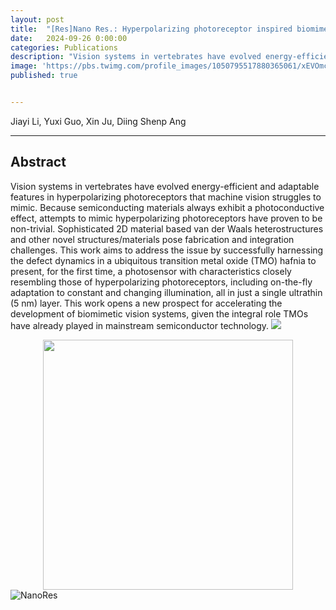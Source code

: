 ```yaml
---
layout: post
title:  "[Res]Nano Res.: Hyperpolarizing photoreceptor inspired biomimetic energy-saving sensor for dynamic machine vision"
date:   2024-09-26 0:00:00
categories: Publications
description: "Vision systems in vertebrates have evolved energy-efficient and adaptable features in hyperpolarizing photoreceptors that machine vision struggles to mimic. Because semiconducting materials always exhibit a photoconductive effect, attempts to mimic hyperpolarizing photoreceptors have proven to be non-trivial. Sophisticated 2D material based van der Waals heterostructures and other novel structures/materials pose fabrication and integration challenges. This work aims to address the issue by successfully harnessing the defect dynamics in a ubiquitous transition metal oxide (TMO) hafnia to present, for the first time, a photosensor with characteristics closely resembling those of hyperpolarizing photoreceptors, including on-the-fly adaptation to constant and changing illumination, all in just a single ultrathin (5 nm) layer. This work opens a new prospect for accelerating the development of biomimetic vision systems, given the integral role TMOs have already played in mainstream semiconductor technology."
image: 'https://pbs.twimg.com/profile_images/1050795517880365061/xEVOmcot_400x400.jpg'
published: true


---
```


Jiayi Li, Yuxi Guo, Xin Ju, Diing Shenp Ang

<span class="__dimensions_badge_embed__" data-doi="10.26599/NR.2025.94907057" data-hide-zero-citations="true"></span><script async src="https://badge.dimensions.ai/badge.js" charset="utf-8"></script>

---

## Abstract

Vision systems in vertebrates have evolved energy-efficient and adaptable features in hyperpolarizing photoreceptors that machine vision struggles to mimic. Because semiconducting materials always exhibit a photoconductive effect, attempts to mimic hyperpolarizing photoreceptors have proven to be non-trivial. Sophisticated 2D material based van der Waals heterostructures and other novel structures/materials pose fabrication and integration challenges. This work aims to address the issue by successfully harnessing the defect dynamics in a ubiquitous transition metal oxide (TMO) hafnia to present, for the first time, a photosensor with characteristics closely resembling those of hyperpolarizing photoreceptors, including on-the-fly adaptation to constant and changing illumination, all in just a single ultrathin (5 nm) layer. This work opens a new prospect for accelerating the development of biomimetic vision systems, given the integral role TMOs have already played in mainstream semiconductor technology.
![](https://wqketang.oss-cn-beijing.aliyuncs.com/image/journal_prod/2024-09-27/2cb134db-ef16-4eaa-bf82-b62323c3a1a8.png?Expires=1727430539&OSSAccessKeyId=STS.NTu6goyyNK9a3NVu4bfxRKmbr&Signature=INybYHytApzkwPkIHc3kCpC0vBU%3D&security-token=CAISywJ1q6Ft5B2yfSjIr5fAfd3blKZv%2FPuKMWjnkTQ3avd%2BpKjJkDz2IHtKenhsBOsbtfk1mG5W5%2FgZlqJ9SptIAEfJa9d99MzJOrtgqNCT1fau5Jko1beHewHKeTOZsebWZ%2BLmNqC%2FHt6md1HDkAJq3LL%2Bbk%2FMdle5MJqP%2B%2FUFB5ZtKWveVzddA8pMLQZPsdITMWCrVcygKRn3mGHdfiEK00he8TouufTinpHMskGA1Aell7Mvyt6vcsT%2BXa5FJ4xiVtq55utye5fa3TRYgxowr%2Fwo0v0YpGya5YzHXwcPskvdKZbo78UqLQlla6w%2BGqFJqvPxr%2Fp8t%2Fx5fWJKAezhVgs8cVM8JOjIqKOscIsipsjtZDTxcD1LXoQ6vH1ZZ5%2FAzVZaVWUEMpNqcRxTMldXaQqhSZT8m3upKXzOJeX7ls9%2Fv%2FV7py7RypLUTzDnGoABJW33JksDmil0XFUTBvRYP%2Fq5rCIBtJ37Uf4J63LkYUNIllf%2BoKuPxQ%2FM%2BY6AcFT9veFIjimRivxa86N34JeTdI%2BtgpaTMttinUuz1HUlc1EbeCG8FuQFL6KV8tqhNh1jKGenHW9QUZHds5FmyAtUz6b3QuYm0W37qTGQctrjRVcgAA%3D%3D)

<!-- [![Open Access](https://encrypted-tbn0.gstatic.com/images?q=tbn:ANd9GcSijvab52o5JsWMbmGsFzOKKfoj1KtDKZZ_qQ&s)](https://www.sciopen.com/article/pdf/10.26599/NR.2025.94907057.pdf?ifPreview=0) -->
<a href="https://www.sciopen.com/article/pdf/10.26599/NR.2025.94907057.pdf?ifPreview=0" target="_blank"><img src="https://encrypted-tbn0.gstatic.com/images?q=tbn:ANd9GcSijvab52o5JsWMbmGsFzOKKfoj1KtDKZZ_qQ&s" width="400" style="display: block; margin: auto;"/></a>
![NanoRes](https://pbs.twimg.com/profile_images/1050795517880365061/xEVOmcot_400x400.jpg)
